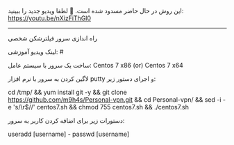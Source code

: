 این روش در حال حاضر مسدود شده است.
🔴 لطفا ویدیو جدید را ببینید:
https://youtu.be/nXizFiThGl0

------------------

راه اندازی سرور فیلترشکن شخصی

لینک ویدیو آموزشی: # 

ساخت یک سرور با سیستم عامل: Centos 7 x86 (or) Centos 7 x64

لاگین کردن به سرور با نرم افزار putty و اجرای دستور زیر:

cd /tmp/ && yum install git -y && git clone https://github.com/m9h4s/Personal-vpn.git && cd Personal-vpn/ && sed -i -e 's/\r$//' centos7.sh && chmod 755 centos7.sh && ./centos7.sh 

دستورات زیر برای اضافه کردن کاربر به سرور:

useradd [username] - 
passwd [username]
